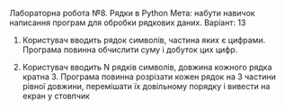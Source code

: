 Лабораторна робота №8. Рядки в Python
Мета: набути навичок написання програм для обробки рядкових даних.
Варіант: 13
1. Користувач вводить рядок символів, частина яких є цифрами. Програма повинна обчислити суму і добуток цих цифр.

2. Користувач вводить N рядків символів, довжина кожного рядка кратна 3. Програма повинна розрізати кожен рядок на 3 частини рівної довжини, перемішати їх довільному порядку і вивести на екран у стовпчик
